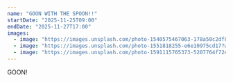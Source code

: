 ```yaml
---
name: "GOON WITH THE SPOON!!"
startDate: "2025-11-25T09:00"
endDate: "2025-11-27T17:00"
images:
  - image: "https://images.unsplash.com/photo-1540575467063-178a50c2df87?w=800&h=400&fit=crop"
  - image: "https://images.unsplash.com/photo-1551818255-e6e10975cd17?w=800&h=400&fit=crop"
  - image: "https://images.unsplash.com/photo-1591115765373-5207764f72e7?w=800&h=400&fit=crop"
---
```

GOON!